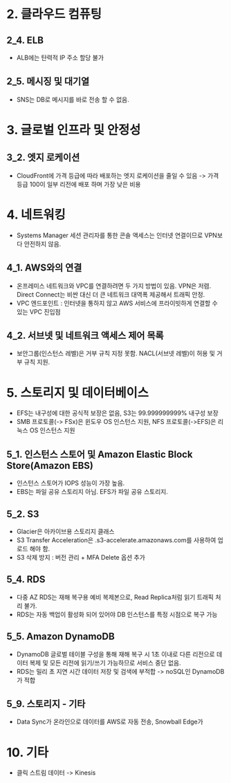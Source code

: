 # 2. 클라우드 컴퓨팅

## 2_4. ELB
- ALB에는 탄력적 IP 주소 할당 불가

## 2_5. 메시징 및 대기열
- SNS는 DB로 메시지를 바로 전송 할 수 없음.

# 3. 글로벌 인프라 및 안정성 

## 3_2. 엣지 로케이션
- CloudFront에 가격 등급에 따라 배포하는 엣지 로케이션을 줄일 수 있음 -> 가격 등급 100이 일부 리전에 배포 하며 가장 낮은 비용

# 4. 네트워킹
- Systems Manager 세션 관리자를 통한 콘솔 액세스는 인터넷 연결이므로 VPN보다 안전하지 않음.

## 4_1. AWS와의 연결
- 온프레미스 네트워크와 VPC를 연결하려면 두 가지 방법이 있음. VPN은 저렴. Direct Connect는 비싼 대신 더 큰 네트워크 대역폭 제공해서 트래픽 안정.
- VPC 엔드포인트 : 인터넷을 통하지 않고 AWS 서비스에 프라이빗하게 연결할 수 있는 VPC 진입점

## 4_2. 서브넷 및 네트워크 액세스 제어 목록
- 보안그룹(인스턴스 레벨)은 거부 규칙 지정 못함. NACL(서브넷 레벨)이 허용 및 거부 규칙 지원. 

# 5. 스토리지 및 데이터베이스
- EFS는 내구성에 대한 공식적 보장은 없음, S3는 99.999999999% 내구성 보장
- SMB 프로토콜(-> FSx)은 윈도우 OS 인스턴스 지원, NFS 프로토콜(->EFS)은 리눅스 OS 인스턴스 지원

## 5_1. 인스턴스 스토어 및 Amazon Elastic Block Store(Amazon EBS)
- 인스턴스 스토어가 IOPS 성능이 가장 높음.
- EBS는 파일 공유 스토리지 아님. EFS가 파일 공유 스토리지.

## 5_2. S3
- Glacier은 아카이브용 스토리지 클래스
- S3 Transfer Acceleration은 <bucket>.s3-accelerate.amazonaws.com를 사용하여 업로드 해야 함.
- S3 삭제 방지 : 버전 관리 + MFA Delete 옵션 추가

## 5_4. RDS
- 다중 AZ RDS는 재해 복구용 예비 복제본으로, Read Replica처럼 읽기 트래픽 처리 불가.
- RDS는 자동 백업이 활성화 되어 있어야 DB 인스턴스를 특정 시점으로 복구 가능

## 5_5. Amazon DynamoDB
- DynamoDB 글로벌 테이블 구성을 통해 재해 복구 시 1초 이내로 다른 리전으로 데이터 복제 및 모든 리전에 읽기/쓰기 가능하므로 서비스 중단 없음.
- RDS는 밀리 초 지연 시간 데이터 저장 및 검색에 부적합 -> noSQL인 DynamoDB가 적합

## 5_9. 스토리지 - 기타
- Data Sync가 온라인으로 데이터를 AWS로 자동 전송, Snowball Edge가  

# 10. 기타
- 클릭 스트림 데이터 -> Kinesis
<!--stackedit_data:
eyJoaXN0b3J5IjpbMTQxNTI2NzUxLDE0NzY1ODUzNTcsNDA0Nz
M3MDcxLDE2NDM4NjQ5MjgsMTU1Mzk2MDAwMCwxMzkzNTc5OTQy
LDM1OTg2NjU4Nyw3ODM1MzM4OTEsLTU0NDI1MTY4NCw3ODM1Mz
M4OTEsNzQ3NDIyNDA0LDEzODE0ODQ4ODQsLTIxNDczNDU1MjMs
MTkzNDg3NDg0OSw3MzczNjU3OCwxNTExODc4NTI4LDMxOTE2NT
E2MCwxNjUzODU4MTQ4LDE0ODk3NDM3NDAsLTExMjQxMDE5Mzdd
fQ==
-->
